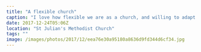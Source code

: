 ```yaml
---
title: "A flexible church"
caption: "I love how flexible we are as a church, and willing to adapt and change at a moment notice.  We may not have our own building, but He provides! @libertychurchuk meeting for our Christmas Eve morning service at St Julians Methodist church."
date: 2017-12-24T05:06Z
location: "St Julian's Methodist Church"
tags: ""
image: /images/photos/2017/12/eea76e30a95180a8636d9fd344d6cf34.jpg
---
```

